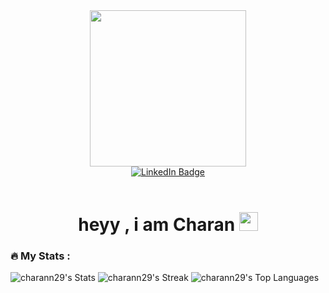 <div id="header" align="center">
  
  <img src="https://user-images.githubusercontent.com/51089028/224474463-4e9c160f-47c8-46e7-8af3-6e32c85a8f36.png" width="250"/>
 
  <div id="badges">
    <a href="https://www.linkedin.com/in/charann06/">
      <img src="https://img.shields.io/badge/LinkedIn-blue?style=for-the-badge&logo=linkedin&logoColor=white" alt="LinkedIn Badge"/>
    </a>
  </div>
  <br/>
  
  <img src="https://komarev.com/ghpvc/?username=charann29&style=flat-square&color=green" alt=""/>
  
   <h1>
    heyy , i am Charan  
    <img src="https://media.giphy.com/media/hvRJCLFzcasrR4ia7z/giphy.gif" width="30px"/>
  </h1>


</div display="flex">

<div>
<!-- 
[![Top Langs](https://github-readme-stats.vercel.app/api/top-langs/?username=charann29&layout=compact&theme=vision-friendly-dark)](https://github.com/anuraghazra/github-readme-stats) -->

### :fire: My Stats :
![charann29's Stats](https://github-readme-stats.vercel.app/api?username=charann29&theme=cobalt&show_icons=true&hide_border=false&count_private=true)
![charann29's Streak](https://github-readme-streak-stats.herokuapp.com/?user=charann29&theme=cobalt&hide_border=false)
![charann29's Top Languages](https://github-readme-stats.vercel.app/api/top-langs/?username=charann29&theme=cobalt&show_icons=true&hide_border=false&layout=compact)
 </div>
